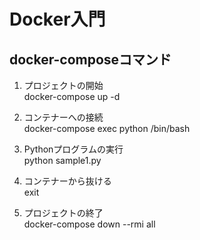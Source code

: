 # Docker入門

## docker-composeコマンド

1. プロジェクトの開始<br>
   docker-compose up -d

2. コンテナーへの接続<br>
   docker-compose exec python /bin/bash

3. Pythonプログラムの実行<br>
   python sample1.py

4. コンテナーから抜ける<br>
   exit

5. プロジェクトの終了<br>
   docker-compose down --rmi all

